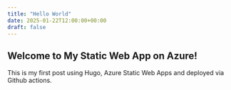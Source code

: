 ```yaml
---
title: "Hello World"
date: 2025-01-22T12:00:00+00:00
draft: false
---
```


## Welcome to My Static Web App on Azure!

This is my first post using Hugo, Azure Static Web Apps and deployed via Github actions. 

